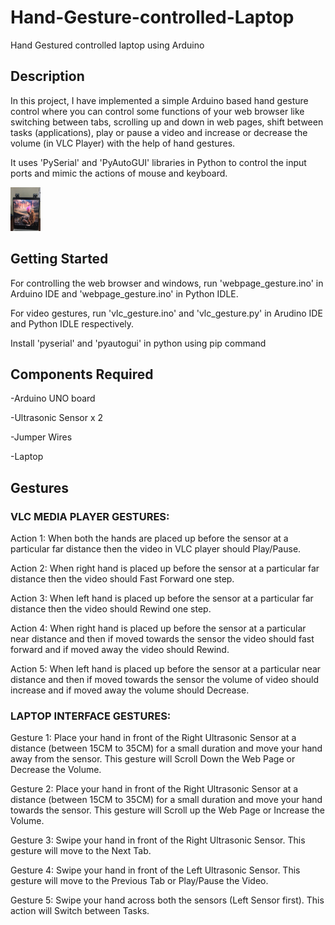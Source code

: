 # Hand-Gesture-controlled-Laptop
Hand Gestured controlled laptop using Arduino

## Description

In this project, I have implemented a simple Arduino based hand gesture control where you can control some functions of your web browser like switching between tabs, scrolling up and down in web pages, shift between tasks (applications), play or pause a video and increase or decrease the volume (in VLC Player) with the help of hand gestures.

It uses 'PySerial' and 'PyAutoGUI' libraries in Python to control the input ports and mimic the actions of mouse and keyboard.

<img src="https://github.com/minkushjain/Hand-Gesture-controlled-Laptop/blob/master/img/IMG_5204.jpg" width="48" height="70">

## Getting Started
For controlling the web browser and windows, run 'webpage_gesture.ino' in Arduino IDE and 'webpage_gesture.ino' in Python IDLE.

For video gestures, run 'vlc_gesture.ino' and 'vlc_gesture.py' in Arudino IDE and Python IDLE respectively.

Install 'pyserial' and 'pyautogui' in python using pip command

## Components Required
-Arduino UNO board

-Ultrasonic Sensor x 2

-Jumper Wires

-Laptop

## Gestures

### VLC MEDIA PLAYER GESTURES:
Action 1: When both the hands are placed up before the sensor at a particular far distance then the video in VLC player should Play/Pause.

Action 2: When right hand is placed up before the sensor at a particular far distance then the video should Fast Forward one step.

Action 3: When left hand is placed up before the sensor at a particular far distance then the video should Rewind one step.

Action 4: When right hand is placed up before the sensor at a particular near distance and then if moved towards the sensor the video should fast forward and if moved away the video should Rewind.

Action 5: When left hand is placed up before the sensor at a particular near distance and then if moved towards the sensor the volume of video should increase and if moved away the volume should Decrease.

### LAPTOP INTERFACE GESTURES:
Gesture 1: Place your hand in front of the Right Ultrasonic Sensor at a distance (between 15CM to 35CM) for a small duration and move your hand away from the sensor. This gesture will Scroll Down the Web Page or Decrease the Volume.

Gesture 2: Place your hand in front of the Right Ultrasonic Sensor at a distance (between 15CM to 35CM) for a small duration and move your hand towards the sensor. This gesture will Scroll up the Web Page or Increase the Volume.

Gesture 3: Swipe your hand in front of the Right Ultrasonic Sensor. This gesture will move to the Next Tab.

Gesture 4: Swipe your hand in front of the Left Ultrasonic Sensor. This gesture will move to the Previous Tab or Play/Pause the Video.

Gesture 5: Swipe your hand across both the sensors (Left Sensor first). This action will Switch between Tasks.


